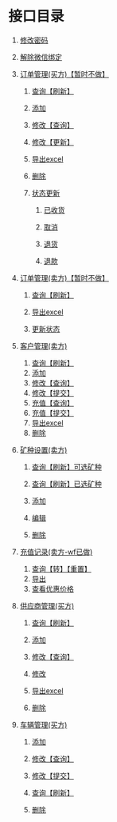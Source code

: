 # 接口目录

1. [修改密码](modifyPwd.md)

2. [ 解除微信绑定](userRemoveOpenId.md)

3. [ 订单管理(买方)【暂时不做】](order-buy/README.md)

   1. [查询【刷新】](order-buy/order.md)

   2. [添加](order-buy/save.md)

   3. [修改【查询】](order-buy/orderEdit.md)

   4. [修改【更新】](order-buy/save.md)

   5. [导出excel]()

   6. [删除]()

   7. [状态更新](order-buy/README.md)

      1. [已收货]()

      2. [取消]()

      3. [退货]()

      4. [退款]()

      

4. [ 订单管理(卖方)【暂时不做】](order-sell/README.md)

   1. [ 查询【刷新】](order-sell/order2.md)

   2. [ 导出excel](order-sell/exportExcel2.md)

   3. [ 更新状态](order-sell/recvEntUpdate1.md)

5. [客户管理(卖方)](crm-sell/README.md)
   1. [查询【刷新】](crm-sell/list.md)
   2. [添加](crm-sell/receiveEntsave.md)
   3. [修改【查询】](crm-sell/receiveEntEdit.md)
   4. [修改【提交】](crm-sell/receiveEntsave.md)
   5. [充值【查询】](crm-sell/chongzhi.md)
   6. [充值【提交】](crm-sell/addchongzhisave2.md)
   7. [导出excel](crm-sell/exportOutStationExcel.md)
   8. [删除](crm-sell/receiveEntdelect.md)

6. [ 矿种设置(卖方)](minaset-sell/README.md)

   1. [查询【刷新】可选矿种](minaset-sell/getuser.md)

   2. [查询【刷新】已选矿种](minaset-sell/getTouser.md)

   3. [添加](minaset-sell/addmass.md)

   4. [编辑](minaset-sell/updateMassger.md)

   5. [删除](minaset-sell/delmass.md)

7. [充值记录(卖方-wf已做)](charge-sell/README.md)
   1. [查询【转】【重置】](charge-sell/querymass.md)
   2. [导出](charge-sell/exportOutStationExcel.md)
   3. [查看优惠价格](charge-sell/mineralEntSet-list.md)

8. [供应商管理(买方)](supplier-buy/README.md)

   1. [查询【刷新】](supplier-buy/list.md)

   2. [添加](supplier-buy/add.md)

   3. [修改【查询】](supplier-buy/updateQuery.md)

   4. [修改](supplier-buy/add.md)

   5. [导出excel](supplier-buy/exportExcel.md)

   6. [删除](supplier-buy/delete.md)

      

9. [车辆管理(买方)](cars-buy/README.md)

   1. [添加](cars-buy/save.md)

   2. [修改【查询】](cars-buy/editQuery.md)

   3. [修改【提交】](cars-buy/save.md)

   4. [查询【刷新】](cars-buy/list.md)

   5. [删除](cars-buy/bathDelByIds.md)

      

